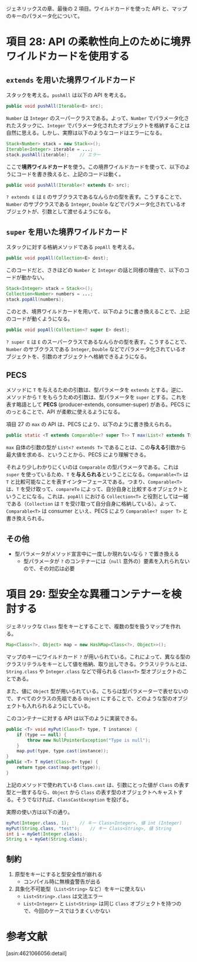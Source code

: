 <!-- Effective Java 第 2 版：第 5 章 項目 28, 29 -->
ジェネリックスの章、最後の 2 項目。ワイルドカードを使った API と、マップのキーのパラメータ化について。

# 項目 28: API の柔軟性向上のために境界ワイルドカードを使用する

## `extends` を用いた境界ワイルドカード

スタックを考える。`pushAll` は以下の API を考える。

```java
public void pushAll(Iterable<E> src);
```

`Number` は `Integer` のスーパークラスである。よって、`Number` でパラメータ化されたスタックに、`Integer` でパラメータ化されたオブジェクトを格納することは自然に思える。しかし、実際は以下のようなコードはエラーになる。

```java
Stack<Number> stack = new Stack<>();
Iterable<Integer> iterable = ...;
stack.pushAll(iterable);    // エラー
```

ここで**境界ワイルドカード**を使う。この境界ワイルドカードを使って、以下のようにコードを書き換えると、上記のコードは動く。

```java
public void pushAll(Iterable<? extends E> src);
```

`? extends E` は `E` のサブクラスであるなんらかの型を表す。こうすることで、`Number` のサブクラスである `Integer`, `Double` などでパラメータ化されているオブジェクトが、引数として渡せるようになる。

## `super` を用いた境界ワイルドカード

スタックに対する格納メソッドである `popAll` を考える。

```java
public void popAll(Collection<E> dest);
```

このコードだと、さきほどの `Number` と `Integer` の話と同様の理由で、以下のコードが動かない。

```java
Stack<Integer> stack = Stack<>();
Collection<Number> numbers = ...;
stack.popAll(numbers);
```

このとき、境界ワイルドカードを用いて、以下のように書き換えることで、上記のコードが動くようになる。

```java
public void popAll(Collection<? super E> dest);
```

`? super E` は `E` のスーパークラスであるなんらかの型を表す。こうすることで、`Number` のサブクラスである `Integer`, `Double` などでパラメータ化されているオブジェクトを、引数のオブジェクトへ格納できるようになる。

## PECS

メソッドに `T` を与えるための引数は、型パラメータを `extends` とする。逆に、メソッドから `T` をもらうための引数は、型パラメータを `super` とする。これを表す略語として **PECS** (producer-extends, consumer-super) がある。PECS にのっとることで、API が柔軟に使えるようになる。

項目 27 の `max` の API は、PECS により、以下のように書き換えられる。

```java
public static <T extends Comparable<? super T>> T max(List<? extends T> list);
```

`max` 自体の引数の型が `List<? extends T>` であることは、この**与える**引数から最大値を求める、ということから、PECS により理解できる。

それより少しわかりにくいのは `Comparable` の型パラメータである。これは `super` を使っているため、`T` を**与えられる**ということになる。`Comparable<T>` は `T` と比較可能なことを表すインターフェースである。つまり、`Comparable<T>` は、`T` を受け取って、`compareTo` によって、自分自身と比較するオブジェクトということになる。これは、`popAll` における `Collection<T>` と役割としては一緒である（`Collection` は `T` を受け取って自分自身に格納している）。よって、`Comparable<T>` は consumer といえ、PECS により `Comparable<? super T>` と書き換えられる。

## その他

* 型パラメータがメソッド宣言中に一度しか現れないなら `?` で置き換える
    * 型パラメータが `?` のコンテナーには（`null` 意外の）要素を入れられないので、その対応は必要

# 項目 29: 型安全な異種コンテナーを検討する

ジェネリックな `Class` 型をキーとすることで、複数の型を扱うマップを作れる。

```java
Map<Class<?>, Object> map = new HashMap<Class<?>, Object>>();
```

マップのキーにワイルドカード `?` が用いられている。これによって、異なる型のクラスリテラルをキーとして値を格納、取り出しできる。クラスリテラルとは、`String.class` や `Integer.class` などで得られる `Class<T>` 型オブジェクトのことである。

また、値に `Object` 型が用いられている。こちらは型パラメーターで表せないので、すべてのクラスの先祖である `Object` にすることで、どのような型のオブジェクトも入れられるようにしている。

このコンテナーに対する API は以下のように実装できる。

```java
public <T> void myPut(Class<T> type, T instance) {
    if (type == null) {
	    throw new NullPointerException("Type is null");
	}
    map.put(type, type.cast(instance));
}
public <T> T myGet(Class<T> type) {
    return type.cast(map.get(type));
}
```

上記のメソッドで使われている `Class.cast` は、引数にとった値が `Class` の表す型と一致するなら、`Object` から `Class` の表す型のオブジェクトへキャストする。そうでなければ、`ClassCastException` を投げる。

実際の使い方は以下の通り。

```java
myPut(Integer.class, 1);    // キー Class<Integer>, 値 int (Integer)
myPut(String.class, "test");    // キー Class<String>, 値 String
int i = myGet(Integer.class);
String s = myGet(String.class);
```

## 制約


1. 原型をキーにすると型安全性が崩れる
    * コンパイル時に無検査警告が出る
2. 具象化不可能型（`List<String>` など）をキーに使えない
    * `List<String>.class` は文法エラー
	* `List<Integer>` と `List<String>` は同じ `Class` オブジェクトを持つので、今回のケースではうまくいかない

# 参考文献

[asin:4621066056:detail]
